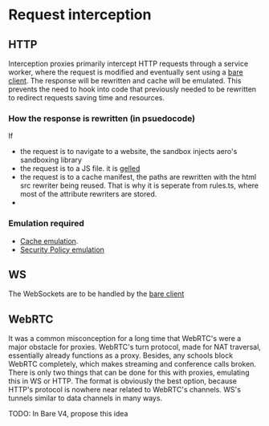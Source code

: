 # Request interception

## HTTP

Interception proxies primarily intercept HTTP requests through a service worker, where the request is modified and eventually sent using a [bare client](https://github.com/tomphttp/bare-client). The response will be rewritten and cache will be emulated. This prevents the need to hook into code that previously needed to be rewritten to redirect requests saving time and resources.

### How the response is rewritten (in psuedocode)

If

- the request is to navigate to a website, the sandbox injects aero's sandboxing library
- the request is to a JS file. it is [gelled](../../src/AeroSandbox/docs/JS/Scoping.md#aero-gel)
- the request is to a cache manifest, the paths are rewritten with the html src rewriter being reused. That is why it is seperate from rules.ts, where most of the attribute rewriters are stored.
-

### Emulation required

- [Cache emulation](./Cache%20Emulation.md).
- [Security Policy emulation](./Security%20Policies.md)

## WS

The WebSockets are to be handled by the [bare client](https://github.com/tomphttp/bare-client)

## WebRTC

It was a common misconception for a long time that WebRTC's were a major obstacle for proxies. WebRTC's turn protocol, made for NAT traversal, essentially already functions as a proxy. Besides, any schools block WebRTC completely, which makes streaming and conference calls broken. There is only two things that can be done for this with proxies, emulating this in WS or HTTP. The format is obviously the best option, because HTTP's protocol is nowhere near related to WebRTC's channels. WS's tunnels similar to data channels in many ways.

TODO: In Bare V4, propose this idea
